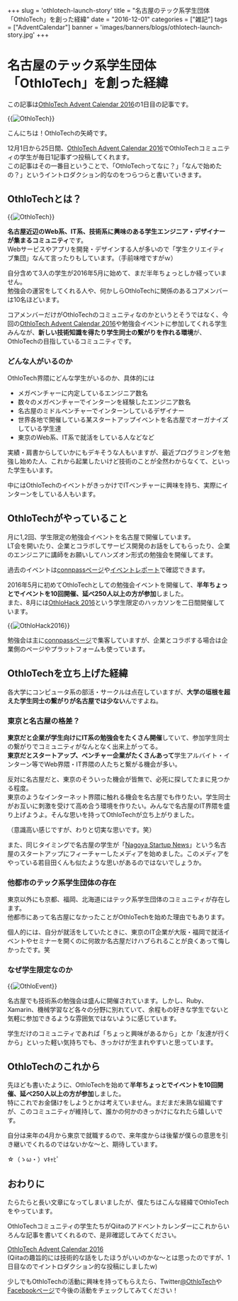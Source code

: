 +++
slug = 'othlotech-launch-story'
title = "名古屋のテック系学生団体「OthloTech」を創った経緯"
date = "2016-12-01"
categories = ["雑記"]
tags = ["AdventCalendar"]
banner = 'images/banners/blogs/othlotech-launch-story.jpg'
+++

# 名古屋のテック系学生団体「OthloTech」を創った経緯

この記事は[OthloTech Advent Calendar 2016](http://qiita.com/advent-calendar/2016/othlotech)の1日目の記事です。

{{<image src="/images/blogs/20161201/othlotech-logo-1.png"  alt="OthloTech" >}}

こんにちは！OthloTechの矢崎です。
 
12月1日から25日間、[OthloTech Advent Calendar 2016](http://qiita.com/advent-calendar/2016/othlotech)でOthloTechコミュニティの学生が毎日1記事ずつ投稿してくれます。  
この記事はその一番目ということで、「OthloTechってなに？」「なんで始めたの？」というイントロダクション的なのをつらつらと書いていきます。

## OthloTechとは？

{{<image src="/images/blogs/20161201/othlotech-logo-2.jpg"  alt="OthloTech" >}}

**名古屋近辺のWeb系、IT系、技術系に興味のある学生エンジニア・デザイナーが集まるコミュニティ**です。  
Webサービスやアプリを開発・デザインする人が多いので「学生クリエイティブ集団」なんて言ったりもしています。（手前味噌ですがｗ）

自分含めて3人の学生が2016年5月に始めて、まだ半年ちょっとしか経っていません。  
勉強会の運営をしてくれる人や、何かしらOthloTechに関係のあるコアメンバーは10名ほどいます。

コアメンバーだけがOthloTechのコミュニティなのかというとそうではなく、今回の[OthloTech Advent Calendar 2016](http://qiita.com/advent-calendar/2016/othlotech)や勉強会イベントに参加してくれる学生みんなが、**新しい技術知識を得たり学生同士の繋がりを作れる環境**が、OthloTechの目指しているコミュニティです。

### どんな人がいるのか

OthloTech界隈にどんな学生がいるのか、具体的には

- メガベンチャーに内定しているエンジニア数名
- 数々のメガベンチャーでインターンを経験したエンジニア数名
- 名古屋のミドルベンチャーでインターンしているデザイナー
- 世界各地で開催している某スタートアップイベントを名古屋でオーガナイズしている学生達
- 東京のWeb系、IT系で就活をしている人などなど

実績・肩書からしていかにもデキそうな人もいますが、最近プログラミングを勉強し始めた人、これから起業したいけど技術のことが全然わからなくて、といった学生もいます。

中にはOthloTechのイベントがきっかけでITベンチャーに興味を持ち、実際にインターンをしている人もいます。

## OthloTechがやっていること

月に1,2回、学生限定の勉強会イベントを名古屋で開催しています。  
LT会を開いたり、企業とコラボしてサービス開発のお話をしてもらったり、企業のエンジニアに講師をお願いしてハンズオン形式の勉強会を開催してます。

過去のイベントは[connpassページ](https://othlotech.connpass.com/)や[イベントレポート](http://www.othlo.tech/events/)で確認できます。

2016年5月に初めてOthloTechとしての勉強会イベントを開催して、**半年ちょっとでイベントを10回開催、延べ250人以上の方が参加**しました。  
また、8月には[OthloHack 2016](http://hack.othlo.tech/)という学生限定のハッカソンを二日間開催しています。

{{<image src="/images/blogs/20161201/othlohack.jpg"  alt="OthloHack2016" >}}

勉強会は主に[connpassページ](https://othlotech.connpass.com/)で集客していますが、企業とコラボする場合は企業側のページやプラットフォームも使っています。

## OthloTechを立ち上げた経緯

各大学にコンピュータ系の部活・サークルは点在していますが、**大学の垣根を超えた学生同士の繋がりが名古屋では少ない**んですよね。

### 東京と名古屋の格差？
**東京だと企業が学生向けにIT系の勉強会をたくさん開催**していて、参加学生同士の繋がりでコミュニティがなんとなく出来上がってる。  
**東京だとスタートアップ、ベンチャー企業がたくさんあって**学生アルバイト・インターン等でWeb界隈・IT界隈の人たちと繋がる機会が多い。

反対に名古屋だと、東京のそういった機会が皆無で、必死に探してたまに見つかる程度。  
東京のようなインターネット界隈に触れる機会を名古屋でも作りたい。学生同士がお互いに刺激を受けて高め合う環境を作りたい。みんなで名古屋のIT界隈を盛り上げようよ。そんな思いを持ってOthloTechが立ち上がりました。

（意識高い感じですが、わりと切実な思いです。笑）

また、同じタイミングで名古屋の学生が「[Nagoya Startup News](https://nagoyastartupnews.com)」という名古屋のスタートアップにフィーチャーしたメディアを始めました。このメディアをやっている若目田くんも似たような思いがあるのではないでしょうか。

### 他都市のテック系学生団体の存在
東京以外にも京都、福岡、北海道にはテック系学生団体のコミュニティが存在します。  
他都市にあって名古屋になかったことがOthloTechを始めた理由でもあります。

個人的には、自分が就活をしていたときに、東京のIT企業が大阪・福岡で就活イベントやセミナーを開くのに何故か名古屋だけハブられることが良くあって悔しかったです。笑

### なぜ学生限定なのか

{{<image src="/images/blogs/20161201/othloevent.jpg"  alt="OthloEvent">}}

名古屋でも技術系の勉強会は盛んに開催されています。しかし、Ruby、Xamarin、機械学習など各々の分野に別れていて、余程もの好きな学生でないと気軽に参加できるような雰囲気ではないように感じています。

学生だけのコミュニティであれば「ちょっと興味があるから」とか「友達が行くから」といった軽い気持ちでも、きっかけが生まれやすいと思っています。

## OthloTechのこれから

先ほども書いたように、OthloTechを始めて**半年ちょっとでイベントを10回開催、延べ250人以上の方が参加**しました。  
特にこれでお金儲けをしようとかは考えていません。まだまだ未熟な組織ですが、このコミュニティが維持して、誰かの何かのきっかけになれたら嬉しいです。

自分は来年の4月から東京で就職するので、来年度からは後輩が僕らの意思を引き継いでくれるのではないかな〜と、期待しています。

☆（ゝω・）vｷｬﾋﾟ

## おわりに

たらたらと長い文章になってしまいましたが、僕たちはこんな経緯でOthloTechをやっています。

OthloTechコミュニティの学生たちがQiitaのアドベントカレンダーにこれからいろんな記事を書いてくれるので、是非確認してみてください。

[OthloTech Advent Calendar 2016](http://qiita.com/advent-calendar/2016/othlotech)  
(Qiitaの趣旨的には技術的な話をしたほうがいいのかな〜とは思ったのですが、1日目なのでイントロダクション的な投稿にしましたw)

少しでもOthloTechの活動に興味を持ってもらえたら、Twitter[@OthloTech](https://twitter.com/OthloTech)や[Facebookページ](https://www.facebook.com/Othlotech)で今後の活動をチェックしてみてください！

